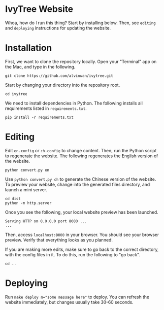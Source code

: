 # IvyTree Website

Whoa, how do I run this thing? Start by installing below. Then, see `editing` and `deploying` instructions for updating the website.

# Installation

First, we want to clone the repository locally. Open your "Terminal" app on the Mac, and type in the following.

```
git clone https://github.com/alvinwan/ivytree.git
```

Start by changing your directory into the repository root.

```
cd ivytree
```

We need to install dependencies in Python. The following installs all requirements listed in `requirements.txt`.

```
pip install -r requirements.txt
```

# Editing

Edit `en.config` or `ch.config` to change content. Then, run the Python script to regenerate the website. The following regenerates the English version of the website.

```
python convert.py en
```

Use `python convert.py ch` to generate the Chinese version of the website. To preview your website, change into the generated files directory, and launch a mini server.

```
cd dist
python -m http.server
```

Once you see the following, your local website preview has been launched.

```
Serving HTTP on 0.0.0.0 port 8000 ...
...
```

Then, access `localhost:8000` in your browser. You should see your browser preview. Verify that everything looks as you planned.

If you are making more edits, make sure to go back to the correct directory, with the config files in it. To do this, run the following to "go back".

```
cd ..
```

# Deploying

Run `make deploy m="some message here"` to deploy. You can refresh the website immediately, but changes usually take 30-60 seconds.
